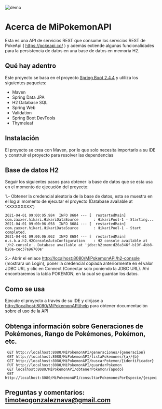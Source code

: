 ![demo](https://pokeapi.co/static/pokeapi_256.888baca4.png)
# Acerca de MiPokemonAPI
Esta es una API de servicios REST que consume los servicios REST de PokeApi ( https://pokeapi.co/ ) y además extiende algunas funcionalidades para la persistencia de datos en una base de datos en memoria H2.

## Qué hay adentro
Este proyecto se basa en el proyecto [Spring Boot 2.4.4](http://projects.spring.io/spring-boot/) y utiliza los siguientes paquetes:
- Maven
- Spring Data JPA
- H2 Database SQL
- Spring Web
- Validation 
- Spring Boot DevTools
- Thymeleaf

## Instalación 
El proyecto se crea con Maven, por lo que solo necesita importarlo a su IDE y construir el proyecto para resolver las dependencias

## Base de datos H2
Seguir los siguientes pasos para obtener la base de datos que se esta usa en el momento de ejecución del proyecto:

1.- Obtener la credencial aleatoria de la base de datos, esta se muestra en el log al momento de ejecutar el proyecto (Database available at ‘XXXXXXXXX’)
```
2021-04-01 09:00:05.984  INFO 8684 --- [  restartedMain] com.zaxxer.hikari.HikariDataSource       : HikariPool-1 - Starting...
2021-04-01 09:00:06.058  INFO 8684 --- [  restartedMain] com.zaxxer.hikari.HikariDataSource       : HikariPool-1 - Start completed.
2021-04-01 09:00:06.062  INFO 8684 --- [  restartedMain] o.s.b.a.h2.H2ConsoleAutoConfiguration    : H2 console available at '/h2-console'. Database available at 'jdbc:h2:mem:d26a346f-b19f-4bb8-b20a-cec37a96700e'
```
2.- Abrir el enlace [http://localhost:8080/MiPokemonAPI/h2-console](http://localhost:8080/MiPokemonAPI/h2-console) (mostrara un Login), poner la credencial copiada anteriormente en el valor JDBC URL y clic en Connect (Conectar solo poniendo la JDBC URL). Ahí encontraremos la tabla POKEMON, en la cual se guardan los datos.


## Como se usa
Ejecute el proyecto a través de su IDE y diríjase a [http://localhost:8080/MiPokemonAPI/help](http://localhost:8080/MiPokemonAPI/help) para obtener documentación sobre el uso de la API

## Obtenga información sobre Generaciones de Pokémones, Rango de Pokémones, Pokémon, etc. 
```
 GET http://localhost:8080/MiPokemonAPI/generaciones/{generacion} 
 GET http://localhost:8080/MiPokemonAPI/listaPokemones/{a}/{b} 
 GET http://localhost:8080/MiPokemonAPI/buscarPokemon/{identificador} 
 PUT http://localhost:8080/MiPokemonAPI/guardarPokemon 
 GET localhost:8080/MiPokemonAPI/obtenerPokemon/{apodo} 
 GET http://localhost:8080/MiPokemonAPI/consultarPokemonesPorEspecie/{especie} 
```

## Preguntas y comentarios: timoteogonzaleznava@gmail.com
